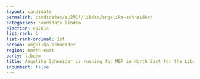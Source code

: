 ```yaml
---
layout: candidate
permalink: candidates/eu2014/libdem/angelika-schneider/
categories: candidate libdem
election: eu2014
list-rank: 1
list-rank-ordinal: 1st
person: angelika-schneider
region: north-east
party: libdem
title: Angelika Schneider is running for MEP in North East for the Liberal Democrats
incumbent: false
---
```

